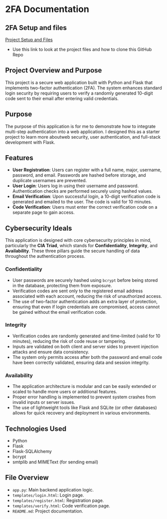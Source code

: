# 2FA Documentation

## 2FA Setup and files

[Project Setup and Files](https://github.com/EthanBByrd/2FactorAuthentication)
- Use this link to look at the project files and how to clone this GitHub Repo

## Project Overview and Purpose

This project is a secure web application built with Python and Flask that implements two-factor authentication (2FA). The system enhances standard login security by requiring users to verify a randomly generated 10-digit code sent to their email after entering valid credentials.

## Purpose

The purpose of this application is for me to demonstrate how to integrate multi-step authentication into a web application. I designed this as a starter project to learn more aboutweb security, user authentication, and full-stack development with Flask.

## Features

- **User Registration**: Users can register with a full name, major, username, password, and email. Passwords are hashed before storage, and duplicate usernames are prevented.
- **User Login**: Users log in using their username and password. Authentication checks are performed securely using hashed values.
- **Email Verification**: Upon successful login, a 10-digit verification code is generated and emailed to the user. The code is valid for 10 minutes.
- **Code Verification**: Users must enter the correct verification code on a separate page to gain access.

## Cybersecurity Ideals

This application is designed with core cybersecurity principles in mind, particularly the **CIA Triad**, which stands for **Confidentiality**, **Integrity**, and **Availability**. These three pillars guide the secure handling of data throughout the authentication process.

### Confidentiality

- User passwords are securely hashed using `bcrypt` before being stored in the database, protecting them from exposure.
- Verification codes are sent only to the registered email address associated with each account, reducing the risk of unauthorized access.
- The use of two-factor authentication adds an extra layer of protection, ensuring that even if login credentials are compromised, access cannot be gained without the email verification code.

### Integrity

- Verification codes are randomly generated and time-limited (valid for 10 minutes), reducing the risk of code reuse or tampering.
- Inputs are validated on both client and server sides to prevent injection attacks and ensure data consistency.
- The system only permits access after both the password and email code have been correctly validated, ensuring data and session integrity.

### Availability

- The application architecture is modular and can be easily extended or scaled to handle more users or additional features.
- Proper error handling is implemented to prevent system crashes from invalid inputs or server issues.
- The use of lightweight tools like Flask and SQLite (or other databases) allows for quick recovery and deployment in various environments.



## Technologies Used

- Python
- Flask
- Flask-SQLAlchemy
- bcrypt
- smtplib and MIMEText (for sending email)

## File Overview

- `app.py`: Main backend application logic.
- `templates/login.html`: Login page.
- `templates/register.html`: Registration page.
- `templates/verify.html`: Code verification page.
- `README.md`: Project documentation.




